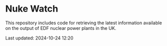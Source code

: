# Nuke Watch

This repository includes code for retrieving the latest information available on the output of EDF nuclear power plants in the UK.

Last updated: 2024-10-24 12:20